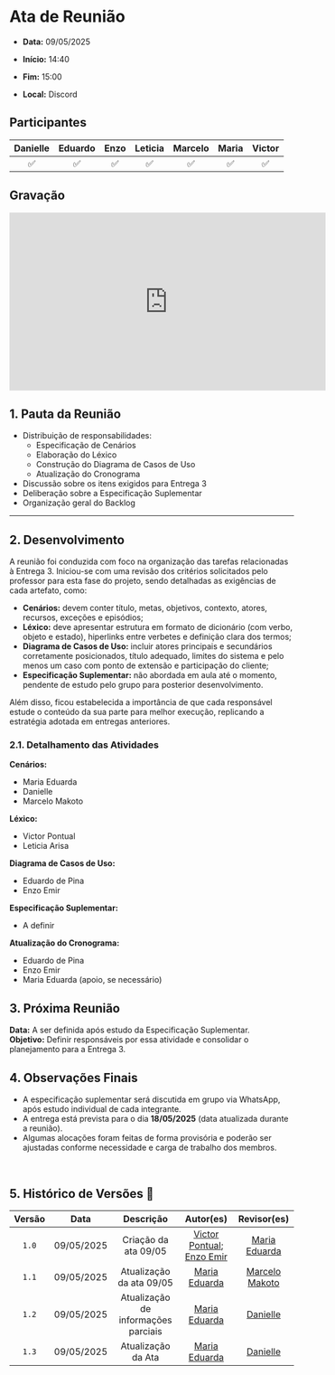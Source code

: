 # Ata de Reunião 

- **Data:** 09/05/2025

- **Início:** 14:40

- **Fim:** 15:00

- **Local:** Discord

## Participantes

| Danielle | Eduardo | Enzo | Leticia | Marcelo | Maria | Victor |
| :-: | :-: | :-: | :-: | :-: | :-: | :-: |
| ✅ | ✅ | ✅ | ✅ | ✅ | ✅ | ✅ |

## Gravação

<p style="text-align: center">
<iframe width="560" height="315" src="https://www.youtube.com/embed/zLt9s5AhoAQ?si=lnjEzUsCoW2txuzA" title="YouTube video player" frameborder="0" allow="accelerometer; autoplay; clipboard-write; encrypted-media; gyroscope; picture-in-picture; web-share" referrerpolicy="strict-origin-when-cross-origin" allowfullscreen></iframe>
</p>

## 1. Pauta da Reunião

- Distribuição de responsabilidades:
    - Especificação de Cenários
    - Elaboração do Léxico
    - Construção do Diagrama de Casos de Uso
    - Atualização do Cronograma
- Discussão sobre os itens exigidos para Entrega 3
- Deliberação sobre a Especificação Suplementar
- Organização geral do Backlog

---

## 2. Desenvolvimento

A reunião foi conduzida com foco na organização das tarefas relacionadas à Entrega 3. Iniciou-se com uma revisão dos critérios solicitados pelo professor para esta fase do projeto, sendo detalhadas as exigências de cada artefato, como:

- **Cenários:** devem conter título, metas, objetivos, contexto, atores, recursos, exceções e episódios;
- **Léxico:** deve apresentar estrutura em formato de dicionário (com verbo, objeto e estado), hiperlinks entre verbetes e definição clara dos termos;
- **Diagrama de Casos de Uso:** incluir atores principais e secundários corretamente posicionados, título adequado, limites do sistema e pelo menos um caso com ponto de extensão e participação do cliente;
- **Especificação Suplementar:** não abordada em aula até o momento, pendente de estudo pelo grupo para posterior desenvolvimento.

Além disso, ficou estabelecida a importância de que cada responsável estude o conteúdo da sua parte para melhor execução, replicando a estratégia adotada em entregas anteriores.

### 2.1. Detalhamento das Atividades

**Cenários:**  
- Maria Eduarda  
- Danielle  
- Marcelo Makoto  

**Léxico:**  
- Victor Pontual  
- Leticia Arisa  

**Diagrama de Casos de Uso:**  
- Eduardo de Pina  
- Enzo Emir  

**Especificação Suplementar:**  
- A definir  

**Atualização do Cronograma:**  
- Eduardo de Pina  
- Enzo Emir  
- Maria Eduarda (apoio, se necessário)

## 3. Próxima Reunião

**Data:** A ser definida após estudo da Especificação Suplementar.  
**Objetivo:** Definir responsáveis por essa atividade e consolidar o planejamento para a Entrega 3.

## 4. Observações Finais

- A especificação suplementar será discutida em grupo via WhatsApp, após estudo individual de cada integrante.
- A entrega está prevista para o dia **18/05/2025** (data atualizada durante a reunião).
- Algumas alocações foram feitas de forma provisória e poderão ser ajustadas conforme necessidade e carga de trabalho dos membros.

<br>

## 5. Histórico de Versões 📅

| Versão | Data | Descrição | Autor(es) | Revisor(es) |
| :-: | :-: | :-: | :-: | :-: |
| `1.0`  | 09/05/2025 | Criação da ata 09/05 | [Victor Pontual](https://github.com/VictorPontual); [Enzo Emir](https://github.com/EnzoEmir) | [Maria Eduarda](https://github.com/dudaa28)|
| `1.1`  | 09/05/2025 | Atualização da ata 09/05 | [Maria Eduarda](https://github.com/dudaa28) | [Marcelo Makoto](https://github.com/MM4k) |
| `1.2`  | 09/05/2025 | Atualização de informações parciais | [Maria Eduarda](https://github.com/dudaa28) | [Danielle](https://github.com/danielle-soaress) |
| `1.3`  | 09/05/2025 | Atualização da Ata | [Maria Eduarda](https://github.com/dudaa28) | [Danielle](https://github.com/danielle-soaress) |